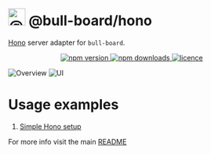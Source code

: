 # <img alt="@bull-board" src="https://raw.githubusercontent.com/felixmosh/bull-board/master/packages/ui/src/static/images/logo.svg" width="35px" /> @bull-board/hono

[Hono](https://hono.dev) server adapter for `bull-board`.

<p align="center">
  <a href="https://www.npmjs.com/package/@bull-board/hono">
    <img alt="npm version" src="https://img.shields.io/npm/v/@bull-board/hono">
  </a>
  <a href="https://www.npmjs.com/package/bull-board">
    <img alt="npm downloads" src="https://img.shields.io/npm/dw/bull-board">
  </a>
  <a href="https://github.com/felixmosh/bull-board/blob/master/LICENSE">
    <img alt="licence" src="https://img.shields.io/github/license/felixmosh/bull-board">
  </a>
<p>

![Overview](https://raw.githubusercontent.com/felixmosh/bull-board/master/screenshots/overview.png)
![UI](https://raw.githubusercontent.com/felixmosh/bull-board/master/screenshots/dashboard.png)

# Usage examples

1. [Simple Hono setup](https://github.com/felixmosh/bull-board/tree/master/examples/with-hono)

For more info visit the main [README](https://github.com/felixmosh/bull-board#readme)
